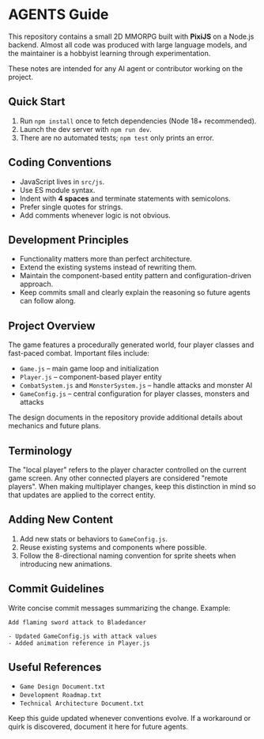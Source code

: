 # AGENTS Guide

This repository contains a small 2D MMORPG built with **PixiJS** on a Node.js backend. Almost all code was produced with large language models, and the maintainer is a hobbyist learning through experimentation.

These notes are intended for any AI agent or contributor working on the project.

## Quick Start
1. Run `npm install` once to fetch dependencies (Node 18+ recommended).
2. Launch the dev server with `npm run dev`.
3. There are no automated tests; `npm test` only prints an error.

## Coding Conventions
- JavaScript lives in `src/js`.
- Use ES module syntax.
- Indent with **4 spaces** and terminate statements with semicolons.
- Prefer single quotes for strings.
- Add comments whenever logic is not obvious.

## Development Principles
- Functionality matters more than perfect architecture.
- Extend the existing systems instead of rewriting them.
- Maintain the component-based entity pattern and configuration-driven approach.
- Keep commits small and clearly explain the reasoning so future agents can follow along.

## Project Overview
The game features a procedurally generated world, four player classes and fast-paced combat. Important files include:
- `Game.js` – main game loop and initialization
- `Player.js` – component-based player entity
- `CombatSystem.js` and `MonsterSystem.js` – handle attacks and monster AI
- `GameConfig.js` – central configuration for player classes, monsters and attacks

The design documents in the repository provide additional details about mechanics and future plans.

## Terminology
The "local player" refers to the player character controlled on the current
game screen. Any other connected players are considered "remote players". When
making multiplayer changes, keep this distinction in mind so that updates are
applied to the correct entity.

## Adding New Content
1. Add new stats or behaviors to `GameConfig.js`.
2. Reuse existing systems and components where possible.
3. Follow the 8-directional naming convention for sprite sheets when introducing new animations.

## Commit Guidelines
Write concise commit messages summarizing the change. Example:

```
Add flaming sword attack to Bladedancer

- Updated GameConfig.js with attack values
- Added animation reference in Player.js
```

## Useful References
- `Game Design Document.txt`
- `Development Roadmap.txt`
- `Technical Architecture Document.txt`

Keep this guide updated whenever conventions evolve. If a workaround or quirk is discovered, document it here for future agents.
